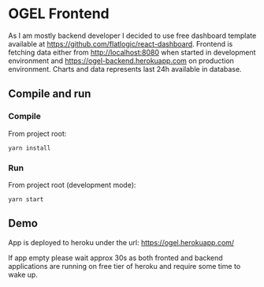 # OGEL Frontend

As I am mostly backend developer I decided to use free dashboard template available at
<https://github.com/flatlogic/react-dashboard>. Frontend is fetching data either from
<http://localhost:8080> when started in development environment and <https://ogel-backend.herokuapp.com>
on production environment. Charts and data represents last 24h available in database.

## Compile and run
### Compile
From project root:
```
yarn install
```
### Run
From project root (development mode):
```
yarn start
```

## Demo
App is deployed to heroku under the url:
<https://ogel.herokuapp.com/>

If app empty please wait approx 30s as both fronted and backend applications are running
on free tier of heroku and require some time to wake up.